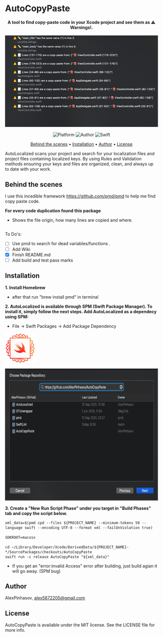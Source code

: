# AutoCopyPaste

<h4 align="center">A tool to find copy-paste code in your Xcode project and see them as ⚠️ Warnings!.</h4>
<p align="center">
<img src="/Images/Example.png">
</p>

<p align="center">
  <img alt="Platform" src="https://img.shields.io/cocoapods/p/EqualableGeneric.svg">
  <img alt="Author" src="https://img.shields.io/badge/author-Alex Pinhasov-blue.svg">
  <img alt="Swift" src="https://img.shields.io/badge/swift-5.0%2B-orange.svg">
</p>

<p align="center">
  <a href="#behindthescenes">Behind the scenes</a> •
  <a href="#installation">Installation</a> •
  <a href="#author">Author</a> •
  <a href="#license">License</a>
</p>

AutoLocalized scans your project and search for your localization files and project files containing localized keys. By using Rules and Validation methods ensuring your keys and files are organized, clean, and always up to date with your work.
## Behind the scenes

I use this incedible framework https://github.com/pmd/pmd to help me find copy paste code.

<b>For every code duplication found this package</b>
- Shows the file origin, how many lines are copied and where.

##
To Do's:
- [ ] Use pmd to search for dead variables/functions .
- [ ] Add Wiki
- [x] Finish README.md
- [ ] Add build and test pass marks

## Installation
<b>1. Install Homebrew</b>
  - after that run "brew install pmd" in terminal

<b>2. AutoLocalized is available through SPM (Swift Package Manager). To install it, simply follow the next steps.
Add AutoLocalized as a dependecy using SPM:</b>
   - File -> Swift Packages -> Add Package Dependency
<p align="left">
<img src="/Images/spi.png" width="100" height="100">
</p>
<p align="left">
<img src="/Images/SPM.png" width="730" height="434">
</p>

<b> 3. Create a "New Run Script Phase" under you target in "Build Phases" tab and copy the script below.</b>

```Shell
xml_data=$(pmd cpd --files ${PROJECT_NAME} --minimum-tokens 50 --language swift --encoding UTF-8 --format xml --failOnViolation true)

SDKROOT=macosx

cd ~/Library/Developer/Xcode/DerivedData/${PROJECT_NAME}-*/SourcePackages/checkouts/AutoCopyPaste
swift run -c release AutoCopyPaste "${xml_data}"

```

* If you get an "error:invalid Access" error after building, just build agian it will go away. (SPM bug)

## Author

AlexPinhasov, alex5872205@gmail.com

## License

AutoCopyPaste is available under the MIT license. See the LICENSE file for more info.

